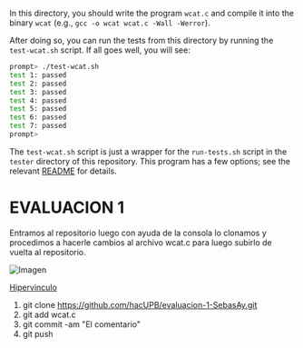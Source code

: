 
In this directory, you should write the program `wcat.c` and compile it into
the binary `wcat` (e.g., `gcc -o wcat wcat.c -Wall -Werror`).

After doing so, you can run the tests from this directory by running the
`test-wcat.sh` script. If all goes well, you will see:

```sh
prompt> ./test-wcat.sh
test 1: passed
test 2: passed
test 3: passed
test 4: passed
test 5: passed
test 6: passed
test 7: passed
prompt>
```

The `test-wcat.sh` script is just a wrapper for the `run-tests.sh` script in
the `tester` directory of this repository. This program has a few options; see
the relevant
[README](https://github.com/remzi-arpacidusseau/ostep-projects/blob/master/tester/README.md)
for details.

# EVALUACION 1

Entramos al repositorio luego con ayuda de la consola lo clonamos y procedimos a hacerle cambios al archivo wcat.c para luego subirlo de vuelta al repositorio.

![Imagen](https://customers.seomanager.com/knowledgegraph/logo/sisa-collection_myshopify_com_logo.png)

[Hipervinculo](https://github.com/hacUPB/evaluacion-1-SebasAy)

1. git clone https://github.com/hacUPB/evaluacion-1-SebasAy.git
2. git add wcat.c
3. git commit -am "El comentario"
4. git push




